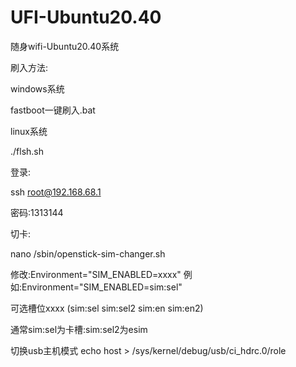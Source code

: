 # UFI-Ubuntu20.40


随身wifi-Ubuntu20.40系统

刷入方法:

windows系统

fastboot一键刷入.bat

linux系统

./flsh.sh

登录:

ssh root@192.168.68.1

密码:1313144



切卡:


nano /sbin/openstick-sim-changer.sh

修改:Environment="SIM_ENABLED=xxxx"
例如:Environment="SIM_ENABLED=sim:sel"

可选槽位xxxx
(sim:sel  sim:sel2  sim:en  sim:en2)

通常sim:sel为卡槽:sim:sel2为esim


切换usb主机模式
echo host > /sys/kernel/debug/usb/ci_hdrc.0/role

